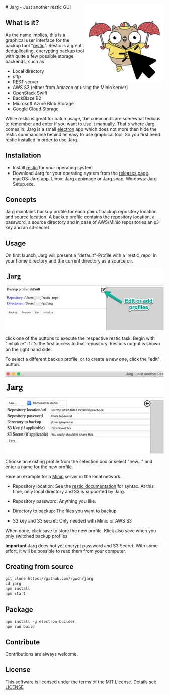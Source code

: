 <img src="build/icon.png" width="250px" align="right">
# Jarg - Just another restic GUI

## What is it?

As the name implies, this is a graphical user interface for the backup tool "[restic](https://restic.net)". Restic is a great deduplicating, encrypting backup tool with quite a few possible storage backends, such as 

* Local directory
* sftp
* REST server
* AWS S3 (either from Amazon or using the Minio server)
* OpenStack Swift
* BackBlaze B2
* Microsoft Azure Blob Storage
* Google Cloud Storage

While restic is great for batch usage, the commands are somewhat tedious to remember and enter if you want to use it manually. That's where Jarg comes in:
Jarg is a small [electron](https://electronjs.org) app which does not more than hide the restic commandline behind an easy to use graphical tool. So you first need restic installed in order to use Jarg.

## Installation

* Install [restic](https://restic.readthedocs.io/en/stable/020_installation.html) for your operating system
* Download Jarg for your operating system from the [releases page](https://github.com/rgwch/jarg/releases/edit/0.2.0Beta). macOS: Jarg.app. Linux: Jarg.appimage or Jarg.snap. Windows: Jarg Setup.exe. 

## Concepts

Jarg maintains backup profile for each pair of backup repository location and source location. A backup profile contains the repository location, a password, a source directory and in case of AWS/Minio repositories an s3-key and an s3-secret.

## Usage

On first launch, Jarg will present a "default"-Profile with a 'restic_repo' in your home directory and the current directory as a source dir. 

![Jarg exec screen](exec_screen.jpg)

click one of the buttons to execute the respective restic task. Begin with "initialize" if it's the first access to that repository. 
Restic's output is shown on the right hand side.


To select a different backup profile, or to create a new one, click the  "edit" button.

![Jarg edit screen](edit_screen.jpg)

Choose an existing profile from the selection box or select "new..." and enter a name for the new profile.

Here an example for a [Minio](https://min.io) server in the local network.

* Repository location: See the [restic documentation](https://restic.readthedocs.io/en/latest/030_preparing_a_new_repo.html) for syntax. At this time, only local directory and S3 is supported by Jarg.

* Repository password: Anything you like.

* Directory to backup: The files you want to backup

* S3 key and S3 secret: Only needed with Minio or AWS S3

When done, click save to store the new profile. Klick also save when you only switched backup profiles.

**Important** Jarg does not yet encrypt password and S3 Secret. With some effort, it will be possible to read them from your computer.

## Creating from source

    git clone https://github.com/rgwch/jarg
    cd jarg
    npm install
    npm start

## Package

    npm install -g electron-builder
    npm run build

## Contribute

Contributions are always welcome.

## License

This software is licensed under the terms of the MIT License. Details see [LICENSE](LICENSE)
